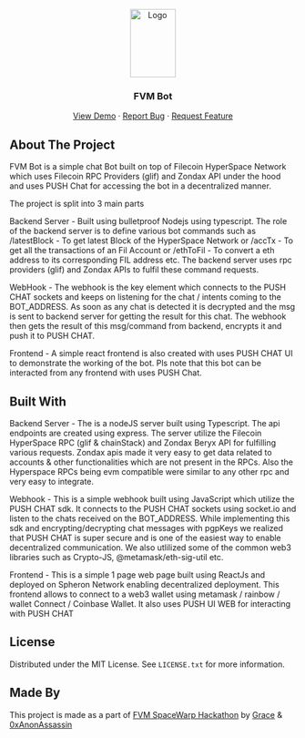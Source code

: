 <!-- PROJECT LOGO -->
<br />
<div align="center">
  <a href="https://github.com/othneildrew/Best-README-Template">
    <img src="https://storage.googleapis.com/ethglobal-api-production/projects%2F23bdw%2Fimages%2FScreenshot%202023-02-06%20at%2012.31.39%20AM.png" alt="Logo" width="80" height="120">
  </a>

  <h3 align="center">FVM Bot</h3>

  <p align="center">
    <a href="https://fvm-bot-frontend-44feb6.spheron.app/">View Demo</a>
    ·
    <a href="https://github.com/gograce/FVM-Bot/issues">Report Bug</a>
    ·
    <a href="https://github.com/gograce/FVM-Bot/issues">Request Feature</a>
  </p>
</div>


<!-- ABOUT THE PROJECT -->
## About The Project
FVM Bot is a simple chat Bot built on top of Filecoin HyperSpace Network which uses Filecoin RPC Providers (glif) and Zondax API under the hood and uses PUSH Chat for accessing the bot in a decentralized manner.

The project is split into 3 main parts

Backend Server - Built using bulletproof Nodejs using typescript. The role of the backend server is to define various bot commands such as /latestBlock - To get latest Block of the HyperSpace Network or /accTx - To get all the transactions of an Fil Account or /ethToFil - To convert a eth address to its corresponding FIL address etc. The backend server uses rpc providers (glif) and Zondax APIs to fulfil these command requests.

WebHook - The webhook is the key element which connects to the PUSH CHAT sockets and keeps on listening for the chat / intents coming to the BOT_ADDRESS. As soon as any chat is detected it is decrypted and the msg is sent to backend server for getting the result for this chat. The webhook then gets the result of this msg/command from backend, encrypts it and push it to PUSH CHAT.

Frontend - A simple react frontend is also created with uses PUSH CHAT UI to demonstrate the working of the bot. Pls note that this bot can be interacted from any frontend with uses PUSH Chat.



## Built With
Backend Server - The is a nodeJS server built using Typescript. The api endpoints are created using express. The server utilize the Filecoin HyperSpace RPC (glif & chainStack) and Zondax Beryx API for fulfilling various requests. Zondax apis made it very easy to get data related to accounts & other functionalities which are not present in the RPCs. Also the Hyperspace RPCs being evm compatible were similar to any other rpc and very easy to integrate.

Webhook - This is a simple webhook built using JavaScript which utilize the PUSH CHAT sdk. It connects to the PUSH CHAT sockets using socket.io and listen to the chats received on the BOT_ADDRESS. While implementing this sdk and encrypting/decrypting chat messages with pgpKeys we realized that PUSH CHAT is super secure and is one of the easiest way to enable decentralized communication. We also utlilized some of the common web3 libraries such as Crypto-JS, @metamask/eth-sig-util etc.

Frontend - This is a simple 1 page web page built using ReactJs and deployed on Spheron Network enabling decentralized deployment. This frontend allows to connect to a web3 wallet using metamask / rainbow / wallet Connect / Coinbase Wallet. It also uses PUSH UI WEB for interacting with PUSH CHAT


<!-- LICENSE -->
## License

Distributed under the MIT License. See `LICENSE.txt` for more information.


<!-- Made By -->
## Made By
This project is made as a part of <a href="https://ethglobal.com/events/spacewarp">FVM SpaceWarp Hackathon</a> by <a href="https://github.com/gograce">Grace</a> & <a href="https://github.com/0xAnonAssassin">0xAnonAssassin</a>
